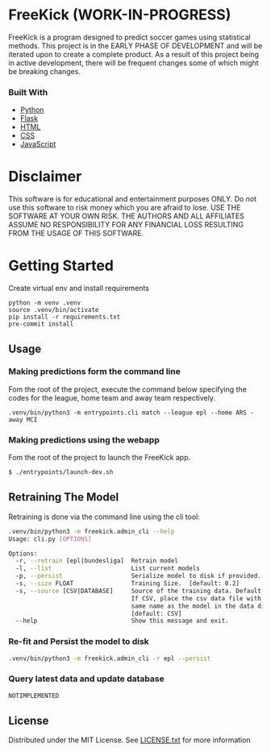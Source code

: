 # FreeKick (WORK-IN-PROGRESS)

FreeKick is a program designed to predict soccer games using statistical methods.
This project is in the EARLY PHASE OF DEVELOPMENT and will be iterated upon to create a
complete product. As a result of this project being in active development,
there will be frequent changes some of which might be breaking changes.

### Built With
* [Python](https://www.python.org/)
* [Flask](https://flask.palletsprojects.com/)
* [HTML](https://en.wikipedia.org/wiki/HTML)
* [CSS](https://en.wikipedia.org/wiki/CSS)
* [JavaScript](https://www.javascript.com/)

# Disclaimer
This software is for educational and entertainment purposes ONLY. Do not use this
software to risk money which you are afraid to lose. USE THE SOFTWARE AT YOUR
OWN RISK. THE AUTHORS AND ALL AFFILIATES ASSUME NO RESPONSIBILITY FOR ANY
FINANCIAL LOSS RESULTING FROM THE USAGE OF THIS SOFTWARE.

# Getting Started
Create virtual env and install requirements
```
python -m venv .venv
source .venv/bin/activate
pip install -r requirements.txt
pre-commit install
```

## Usage
### Making predictions form the command line
Fom the root of the project, execute the command below specifying the codes for the league, home team and away team respectively.
```
.venv/bin/python3 -m entrypoints.cli match --league epl --home ARS -away MCI
```
### Making predictions using the webapp
Fom the root of the project to launch the FreeKick app.
```bash
$ ./entrypoints/launch-dev.sh
```

## Retraining The Model
Retraining is done via the command line using the cli tool:
```bash
.venv/bin/python3 -m freekick.admin_cli --help
Usage: cli.py [OPTIONS]

Options:
  -r, --retrain [epl|bundesliga]  Retrain model
  -l, --list                      List current models
  -p, --persist                   Serialize model to disk if provided.
  -s, --size FLOAT                Training Size.  [default: 0.2]
  -s, --source [CSV|DATABASE]     Source of the training data. Default is CSV.
                                  If CSV, place the csv data file with the
                                  same name as the model in the data directory
                                  [default: CSV]
  --help                          Show this message and exit.

```

### Re-fit and Persist the model to disk
```bash
.venv/bin/python3 -m freekick.admin_cli -r epl --persist
```

### Query latest data and update database
```bash
NOTIMPLEMENTED
```



## License

Distributed under the MIT License. See [LICENSE.txt](/LICENSE.txt) for more information
